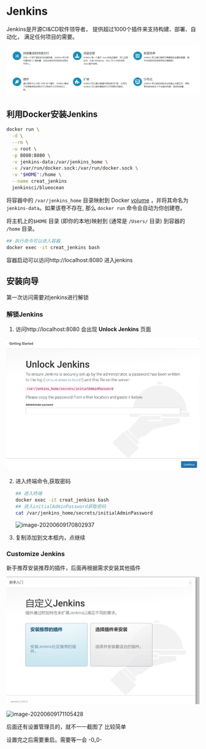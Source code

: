 # Jenkins

Jenkins是开源CI&CD软件领导者， 提供超过1000个插件来支持构建、部署、自动化， 满足任何项目的需要。

![image-20200609101216103](img\jenkins_info.png)

## 利用Docker安装Jenkins

```bash
docker run \
  -d \
  --rm \
  -u root \
  -p 8080:8080 \
  -v jenkins-data:/var/jenkins_home \
  -v /var/run/docker.sock:/var/run/docker.sock \
  -v "$HOME":/home \
  --name creat_jenkins
  jenkinsci/blueocean
```

将容器中的 `/var/jenkins_home` 目录映射到 Docker [volume](https://docs.docker.com/engine/admin/volumes/volumes/) ，并将其命名为 `jenkins-data`。如果该卷不存在, 那么 `docker run` 命令会自动为你创建卷。

将主机上的`$HOME` 目录 (即你的本地)映射到 (通常是 `/Users/` 目录) 到容器的 `/home` 目录。

```bash
## 执行命令可以进入容器
docker exec -it creat_jenkins bash
```

容器启动可以访问http://localhost:8080 进入jenkins

## 安装向导

第一次访问需要对jenkins进行解锁

### 解锁Jenkins

1. 访问http://localhost:8080 会出现 **Unlock Jenkins** 页面

![Unlock Jenkins page](img\setup-jenkins-01-unlock-jenkins-page.jpg)

2. 进入终端命令,获取密码

   ```bash
   ## 进入终端
   docker exec -it creat_jenkins bash
   ## 进入initialAdminPassword获取密码
   cat /var/jenkins_home/secrets/initialAdminPassword
   ```

   ![image-20200609170802937](G:\chencying\chencying.github.io\jenkins\img\unlock_jenkins.png)

3. 复制添加到文本框内，点继续

### Customize Jenkins

新手推荐安装推荐的插件，后面再根据需求安装其他插件

![image-20200609170916980](img\custom_jenkins.png)

![image-20200609171105428](G:\chencying\chencying.github.io\jenkins\img\jenkins_new.png)

后面还有设置管理员的，就不一一截图了 比较简单

设置完之后需要重启。需要等一会 -0_0-